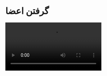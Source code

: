 # گرفتن اعضا

<video autoplay loop controls>
    <source src="add_members.mkv" type="video/mkv">
</video>
